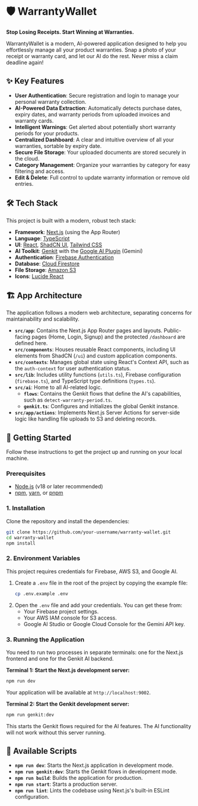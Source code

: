 # 🛡️ WarrantyWallet

**Stop Losing Receipts. Start Winning at Warranties.**

WarrantyWallet is a modern, AI-powered application designed to help you effortlessly manage all your product warranties. Snap a photo of your receipt or warranty card, and let our AI do the rest. Never miss a claim deadline again!

## ✨ Key Features

- **User Authentication**: Secure registration and login to manage your personal warranty collection.
- **AI-Powered Data Extraction**: Automatically detects purchase dates, expiry dates, and warranty periods from uploaded invoices and warranty cards.
- **Intelligent Warnings**: Get alerted about potentially short warranty periods for your products.
- **Centralized Dashboard**: A clear and intuitive overview of all your warranties, sortable by expiry date.
- **Secure File Storage**: Your uploaded documents are stored securely in the cloud.
- **Category Management**: Organize your warranties by category for easy filtering and access.
- **Edit & Delete**: Full control to update warranty information or remove old entries.

## 🛠️ Tech Stack

This project is built with a modern, robust tech stack:

- **Framework**: [Next.js](https://nextjs.org/) (using the App Router)
- **Language**: [TypeScript](https://www.typescriptlang.org/)
- **UI**: [React](https://react.dev/), [ShadCN UI](https://ui.shadcn.com/), [Tailwind CSS](https://tailwindcss.com/)
- **AI Toolkit**: [Genkit](https://firebase.google.com/docs/genkit) with the [Google AI Plugin](https://firebase.google.com/docs/genkit/plugins/google-ai) (Gemini)
- **Authentication**: [Firebase Authentication](https://firebase.google.com/docs/auth)
- **Database**: [Cloud Firestore](https://firebase.google.com/docs/firestore)
- **File Storage**: [Amazon S3](https://aws.amazon.com/s3/)
- **Icons**: [Lucide React](https://lucide.dev/guide/packages/lucide-react)

## 🏗️ App Architecture

The application follows a modern web architecture, separating concerns for maintainability and scalability.

- **`src/app`**: Contains the Next.js App Router pages and layouts. Public-facing pages (Home, Login, Signup) and the protected `/dashboard` are defined here.
- **`src/components`**: Houses reusable React components, including UI elements from ShadCN (`/ui`) and custom application components.
- **`src/contexts`**: Manages global state using React's Context API, such as the `auth-context` for user authentication status.
- **`src/lib`**: Includes utility functions (`utils.ts`), Firebase configuration (`firebase.ts`), and TypeScript type definitions (`types.ts`).
- **`src/ai`**: Home to all AI-related logic.
    - **`flows`**: Contains the Genkit flows that define the AI's capabilities, such as `detect-warranty-period.ts`.
    - **`genkit.ts`**: Configures and initializes the global Genkit instance.
- **`src/app/actions`**: Implements Next.js Server Actions for server-side logic like handling file uploads to S3 and deleting records.

## 🚀 Getting Started

Follow these instructions to get the project up and running on your local machine.

### Prerequisites

- [Node.js](https://nodejs.org/) (v18 or later recommended)
- [npm](https://www.npmjs.com/), [yarn](https://yarnpkg.com/), or [pnpm](https://pnpm.io/)

### 1. Installation

Clone the repository and install the dependencies:

```bash
git clone https://github.com/your-username/warranty-wallet.git
cd warranty-wallet
npm install
```

### 2. Environment Variables

This project requires credentials for Firebase, AWS S3, and Google AI.

1.  Create a `.env` file in the root of the project by copying the example file:
    ```bash
    cp .env.example .env
    ```
2.  Open the `.env` file and add your credentials. You can get these from:
    - Your Firebase project settings.
    - Your AWS IAM console for S3 access.
    - Google AI Studio or Google Cloud Console for the Gemini API key.

### 3. Running the Application

You need to run two processes in separate terminals: one for the Next.js frontend and one for the Genkit AI backend.

**Terminal 1: Start the Next.js development server:**

```bash
npm run dev
```

Your application will be available at `http://localhost:9002`.

**Terminal 2: Start the Genkit development server:**

```bash
npm run genkit:dev
```

This starts the Genkit flows required for the AI features. The AI functionality will not work without this server running.

## 📜 Available Scripts

- **`npm run dev`**: Starts the Next.js application in development mode.
- **`npm run genkit:dev`**: Starts the Genkit flows in development mode.
- **`npm run build`**: Builds the application for production.
- **`npm run start`**: Starts a production server.
- **`npm run lint`**: Lints the codebase using Next.js's built-in ESLint configuration.
